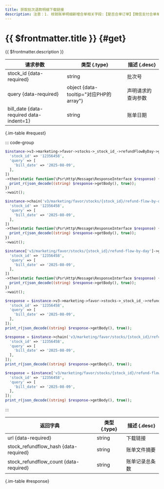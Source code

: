 ```yaml
---
title: 获取批次退款明细下载链接
description: 注意：1. 核销账单明细新增合单相关字段:【是否合单订单】【微信支付合单单号】【合单优惠 总金额】【合单订单总金额】；2. 账单明细设备号字段格式采用base64，消除历史乱码问题；3. 账单文件下载链接响应不包含微信接口响应的签名值，因此需要跳过验签的流程；
---
```


# {{ $frontmatter.title }} {#get}

{{ $frontmatter.description }}

| 请求参数 | 类型 {.type} | 描述 {.desc}
| --- | --- | ---
| stock_id {data-required} | string | 批次号
| query {data-required} | object {data-tooltip="对应PHP的array"} | 声明请求的查询参数
| bill_date {data-required data-indent=1} | string | 账单日期

{.im-table #request}

::: code-group

```php [异步纯链式]
$instance->v3->marketing->favor->stocks->_stock_id_->refundFlowByDay->getAsync([
  'stock_id' => '12356458',
  'query' => [
    'bill_date' => '2025-08-09',
  ],
])
->then(static function(\Psr\Http\Message\ResponseInterface $response) {
  print_r(json_decode((string) $response->getBody(), true));
})
->wait();
```

```php [异步声明式]
$instance->chain('v3/marketing/favor/stocks/{stock_id}/refund-flow-by-day')->getAsync([
  'stock_id' => '12356458',
  'query' => [
    'bill_date' => '2025-08-09',
  ],
])
->then(static function(\Psr\Http\Message\ResponseInterface $response) {
  print_r(json_decode((string) $response->getBody(), true));
})
->wait();
```

```php [异步属性式]
$instance['v3/marketing/favor/stocks/{stock_id}/refund-flow-by-day']->getAsync([
  'stock_id' => '12356458',
  'query' => [
    'bill_date' => '2025-08-09',
  ],
])
->then(static function(\Psr\Http\Message\ResponseInterface $response) {
  print_r(json_decode((string) $response->getBody(), true));
})
->wait();
```

```php [同步纯链式]
$response = $instance->v3->marketing->favor->stocks->_stock_id_->refundFlowByDay->get([
  'stock_id' => '12356458',
  'query' => [
    'bill_date' => '2025-08-09',
  ],
]);
print_r(json_decode((string) $response->getBody(), true));
```

```php [同步声明式]
$response = $instance->chain('v3/marketing/favor/stocks/{stock_id}/refund-flow-by-day')->get([
  'stock_id' => '12356458',
  'query' => [
    'bill_date' => '2025-08-09',
  ],
]);
print_r(json_decode((string) $response->getBody(), true));
```

```php [同步属性式]
$response = $instance['v3/marketing/favor/stocks/{stock_id}/refund-flow-by-day']->get([
  'stock_id' => '12356458',
  'query' => [
    'bill_date' => '2025-08-09',
  ],
]);
print_r(json_decode((string) $response->getBody(), true));
```

:::

| 返回字典 | 类型 {.type} | 描述 {.desc}
| --- | --- | ---
| url {data-required} | string | 下载链接
| stock_refundflow_hash {data-required} | string | 账单文件摘要
| stock_refundflow_count {data-required} | string | 账单记录总条数

{.im-table #response}
